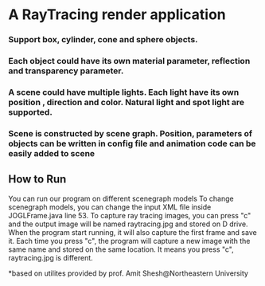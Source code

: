 # A RayTracing render application
### Support box, cylinder, cone and sphere objects.
### Each object could have its own material parameter, reflection and transparency parameter.
### A scene could have multiple lights. Each light have its own position , direction and color. Natural light and spot light are supported.
### Scene is constructed by scene graph. Position, parameters of objects can be written in config file and animation code can be easily added to scene

## How to Run
You can run our program on different scenegraph models 
To change scenegraph models, you can change the input XML file inside JOGLFrame.java line 53. 
To capture ray tracing images, you can press "c" and the output image will be named raytracing.jpg and stored on D drive. When the program start running, it will also capture the first frame and save it. 
Each time you press "c", the program will capture a new image with the same name and stored on the same location. It means you press "c", raytracing.jpg is different. 
 
*based on utilites provided by prof. Amit Shesh@Northeastern University
